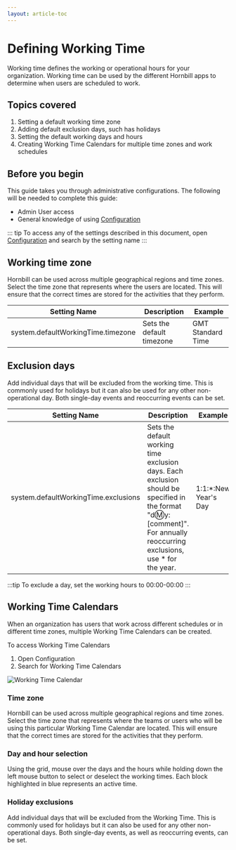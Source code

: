 ```yaml
---
layout: article-toc
---
```

# Defining Working Time
Working time defines the working or operational hours for your organization. Working time can be used by the different Hornbill apps to determine when users are scheduled to work.

## Topics covered
1. Setting a default working time zone
1. Adding default exclusion days, such has holidays
1. Setting the default working days and hours
1. Creating Working Time Calendars for multiple time zones and work schedules

## Before you begin
This guide takes you through administrative configurations.  The following will be needed to complete this guide:
* Admin User access
* General knowledge of using [Configuration](/esp-config/getting-started/using-configuration)

::: tip
To access any of the settings described in this document, open [Configuration](/esp-config/getting-started/using-configuration) and search by the setting name 
:::

## Working time zone
Hornbill can be used across multiple geographical regions and time zones. Select the time zone that represents where the users are located.  This will ensure that the correct times are stored for the activities that they perform.

|Setting Name|Description|Example|
|-|-|-|
|system.defaultWorkingTime.timezone|Sets the default timezone|GMT Standard Time|

## Exclusion days
Add individual days that will be excluded from the working time. This is commonly used for holidays but it can also be used for any other non-operational day. Both single-day events and reoccurring events can be set.

|Setting Name|Description|Example|
|-|-|-|
|system.defaultWorkingTime.exclusions|Sets the default working time exclusion days. Each exclusion should be specified in the format "d:m:y:[comment]". For annually reoccurring exclusions, use * for the year.|1:1:*:New Year's Day|

:::tip
To exclude a day, set the working hours to 00:00-00:00
:::

## Working Time Calendars
When an organization has users that work across different schedules or in different time zones, multiple Working Time Calendars can be created.

To access Working Time Calendars

1. Open Configuration
1. Search for Working Time Calendars

![Working Time Calendar](_books/esp-config/images/working-time-calendar.png)

### Time zone
Hornbill can be used across multiple geographical regions and time zones. Select the time zone that represents where the teams or users who will be using this particular Working Time Calendar are located. This will ensure that the correct times are stored for the activities that they perform.

### Day and hour selection
Using the grid, mouse over the days and the hours while holding down the left mouse button to select or deselect the working times. Each block highlighted in blue represents an active time.

### Holiday exclusions
Add individual days that will be excluded from the Working Time. This is commonly used for holidays but it can also be used for any other non-operational days. Both single-day events, as well as reoccurring events, can be set.